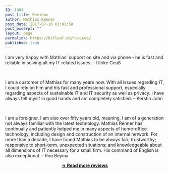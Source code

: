 ```yaml
---
ID: 1301
post_title: Reviews
author: Mathias Renner
post_date: 2017-07-16 01:01:58
post_excerpt: ""
layout: page
permalink: https://bitleaf.de/reviews/
published: true
---
```

I am very happy with Mathias' support on site and via phone - he is fast and reliable in solving all my IT related issues.
– Ulrike Geuß

&nbsp;

I am a customer of Mathias for many years now. With all issues regarding IT, I could rely on him and his fast and professional support, especially regarding aspects of sustainable IT and IT security as well as privacy. I have always felt myslf in good hands and am completely satisfied.
– Kerstin John

&nbsp;

I am a foreigner. I am also over fifty years old, meaning, I am of a generation not always familiar with the latest technology. Mathias Renner has continually and patiently helped me in many aspects of home-office technology, including design and construction of an internal network. For more than a decade, I have found Mathias to be always fair; trustworthy; responsive to short-term, unexpected situations; and knowledgeable about all dimensions of IT necessary for a small firm. His command of English is also exceptional.
– Ron Beyma
<p style="text-align: center;"><a href="https://www.google.de/maps/place/Bitleaf+-+Sustainable+IT-Service/@52.4830036,13.3590427,17z/data=!4m5!3m4!1s0x47a8503e2a8b58b3:0xfb19788757bfd107!8m2!3d52.4830004!4d13.3612314" target="_blank" rel="noopener"><strong>-&gt; Read more reviews</strong></a></p>
